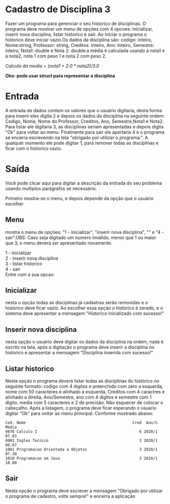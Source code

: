 # Cadastro de Disciplina 3

Fazer um programa para gerenciar  o seu  historico de disciplinas. O programa deve mostrar um menu de opções com 4 opcoes: inicializar, inserir nova disciplina, listar historico e sair.  Ao Iniciar o programa o historico deve iniciar vazio.Os dados da disciplina são: codigo: inteiro, Nome:string, Professor: string, Creditos: inteiro, Ano: Inteiro, Semestre: inteiro, Nota1: double e Nota 2: double.a média é calculada usando a nota1 e a nota2, nota 1 com peso 1 e nota 2 com peso 2.  

*Calculo da media = (nota1 + 2.0 \* nota2)/3.0*

**Obs: pode usar struct para representar a disciplina**   

# Entrada

A entrada de dados contem os valores que o usuário digitaria, desta forma para inserir eles digita 2 e depois os dados da disciplina na seguinte ordem: Codigo, Nome, Nome do Professor, Creditos, Ano, Semestre,Nota1 e Nota2. Para listar ele digitaria 3, as disciplinas seriam apresentadas e depois digita "Ok" para voltar ao menu. Finalmente para sair ele apertaria 4 e o programa se encerra escrevendo na tela "obrigado por utilizar o programa.". A qualquer momento ele pode digitar 1, para remover todas as disciplinas e ficar com o historico vazio.

# Saída

Você pode clicar aqui para digitar a descrição da entrada do seu problema usando multiplos parágrafos se necessário.

Primeiro mostra-se o menu, e depois depende da opção que o usuário escolher

## Menu

mostra o menu de opções: "1 - inicializar", "inserir nova disciplina", "" e "4 - sair".OBS: Caso seja digitado um numero inválido, menor que 1 ou maior que 3, o menu deverá ser apresentado novamente.

1 - inicializar  
2 - inserir nova disciplina  
3 - listar historico  
4 - sair  
Entre com a sua opcao:

## Inicializar

nesta o opção todas as disciplinas já cadastras serão removidas e o histórico deve ficar vazio. Ao escolher essa opção o historico é zerado, e o sistema deve apresentar a mensagem "Historico inicializado com sucesso!"

## Inserir nova disciplina

nesta opção o usuário deve digitar os dados da disciplina na ordem, nada é escrito na tela, após a digitação o programa deve inserir a disciplina no historico e apresentar a mensagem "Disciplina inserida com sucesso!"

## Listar historico

Nesta opção o programa deverá listar todas as disciplinas do histórico  no seguinte formato: codigo com 4 digitos e preenchido com zero a esquerda, nome com 50 caracteres e alinhado a esquerda, Creditos com 4 caractres e alinhado a direita, Ano/Semestre, ano com 4 digitos e semestre com 1 digito, media com 5 caracteres e 2 de precisão. Não esquecer de colocar o cabeçalho. Após a listagem, o programa deve ficar esperando o usuario digitar "Ok" para voltar ao menu principal. Conforme mostrado abaixo:

~~~
Cod. Nome                                               Cred  Ano/S Media
9876 Calculo I                                             6 2020/1 07.03
0001 Ingles Tecnico                                        3 2020/1 06.67
1001 Programacao Orientada a Objetos                       3 2020/1 07.30
1010 Programacao em Java                                   3 2020/1 10.00
~~~

## Sair

Nesta opção o programa deve escrever a mensagem "Obrigado por utilizar o programa de cadastro, volte sempre!" e encerra a aplicação